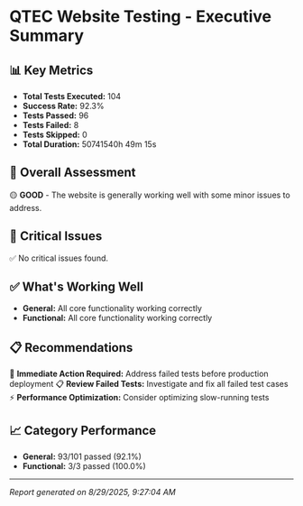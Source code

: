 
# QTEC Website Testing - Executive Summary

## 📊 Key Metrics
- **Total Tests Executed:** 104
- **Success Rate:** 92.3%
- **Tests Passed:** 96
- **Tests Failed:** 8
- **Tests Skipped:** 0
- **Total Duration:** 50741540h 49m 15s

## 🎯 Overall Assessment
🟡 **GOOD** - The website is generally working well with some minor issues to address.

## 🚨 Critical Issues
✅ No critical issues found.

## ✅ What's Working Well
- **General:** All core functionality working correctly
- **Functional:** All core functionality working correctly

## 📋 Recommendations
🔧 **Immediate Action Required:** Address failed tests before production deployment
📋 **Review Failed Tests:** Investigate and fix all failed test cases
⚡ **Performance Optimization:** Consider optimizing slow-running tests

## 📈 Category Performance
- **General:** 93/101 passed (92.1%)
- **Functional:** 3/3 passed (100.0%)

---
*Report generated on 8/29/2025, 9:27:04 AM*
